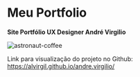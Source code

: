 # Meu Portfolio
**Site Portfólio UX Designer André Virgilio**

![astronaut-coffee](https://github.com/user-attachments/assets/eedfe0fa-d552-4c2f-9fe7-f7fb5eef19c8)


Link para visualização do projeto no Github: https://alvirgil.github.io/andre.virgilio/
